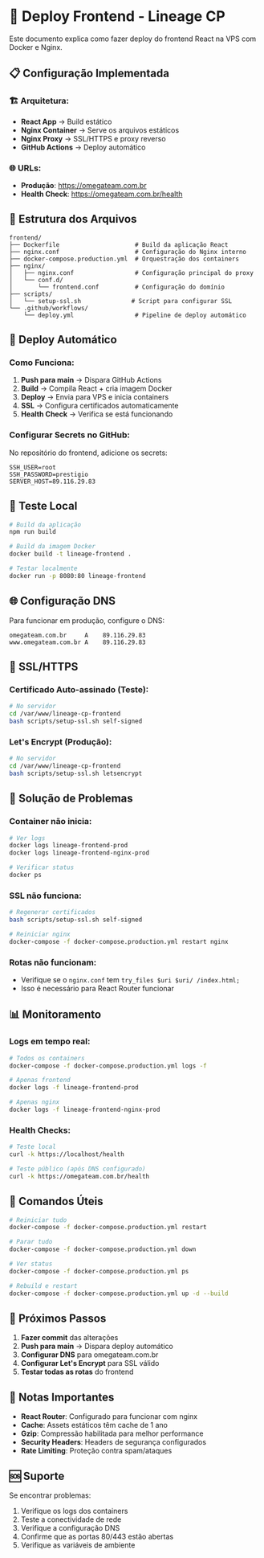 # 🚀 Deploy Frontend - Lineage CP

Este documento explica como fazer deploy do frontend React na VPS com Docker e Nginx.

## 📋 Configuração Implementada

### 🏗️ Arquitetura:
- **React App** → Build estático
- **Nginx Container** → Serve os arquivos estáticos
- **Nginx Proxy** → SSL/HTTPS e proxy reverso
- **GitHub Actions** → Deploy automático

### 🌐 URLs:
- **Produção**: https://omegateam.com.br
- **Health Check**: https://omegateam.com.br/health

## 🔧 Estrutura dos Arquivos

```
frontend/
├── Dockerfile                     # Build da aplicação React
├── nginx.conf                     # Configuração do Nginx interno
├── docker-compose.production.yml  # Orquestração dos containers
├── nginx/
│   ├── nginx.conf                 # Configuração principal do proxy
│   └── conf.d/
│       └── frontend.conf          # Configuração do domínio
├── scripts/
│   └── setup-ssl.sh              # Script para configurar SSL
└── .github/workflows/
    └── deploy.yml                 # Pipeline de deploy automático
```

## 🚀 Deploy Automático

### Como Funciona:
1. **Push para main** → Dispara GitHub Actions
2. **Build** → Compila React + cria imagem Docker
3. **Deploy** → Envia para VPS e inicia containers
4. **SSL** → Configura certificados automaticamente
5. **Health Check** → Verifica se está funcionando

### Configurar Secrets no GitHub:
No repositório do frontend, adicione os secrets:

```
SSH_USER=root
SSH_PASSWORD=prestigio
SERVER_HOST=89.116.29.83
```

## 🧪 Teste Local

```bash
# Build da aplicação
npm run build

# Build da imagem Docker
docker build -t lineage-frontend .

# Testar localmente
docker run -p 8080:80 lineage-frontend
```

## 🌐 Configuração DNS

Para funcionar em produção, configure o DNS:

```
omegateam.com.br     A    89.116.29.83
www.omegateam.com.br A    89.116.29.83
```

## 🔐 SSL/HTTPS

### Certificado Auto-assinado (Teste):
```bash
# No servidor
cd /var/www/lineage-cp-frontend
bash scripts/setup-ssl.sh self-signed
```

### Let's Encrypt (Produção):
```bash
# No servidor
cd /var/www/lineage-cp-frontend
bash scripts/setup-ssl.sh letsencrypt
```

## 🐛 Solução de Problemas

### Container não inicia:
```bash
# Ver logs
docker logs lineage-frontend-prod
docker logs lineage-frontend-nginx-prod

# Verificar status
docker ps
```

### SSL não funciona:
```bash
# Regenerar certificados
bash scripts/setup-ssl.sh self-signed

# Reiniciar nginx
docker-compose -f docker-compose.production.yml restart nginx
```

### Rotas não funcionam:
- Verifique se o `nginx.conf` tem `try_files $uri $uri/ /index.html;`
- Isso é necessário para React Router funcionar

## 📊 Monitoramento

### Logs em tempo real:
```bash
# Todos os containers
docker-compose -f docker-compose.production.yml logs -f

# Apenas frontend
docker logs -f lineage-frontend-prod

# Apenas nginx
docker logs -f lineage-frontend-nginx-prod
```

### Health Checks:
```bash
# Teste local
curl -k https://localhost/health

# Teste público (após DNS configurado)
curl -k https://omegateam.com.br/health
```

## 🔄 Comandos Úteis

```bash
# Reiniciar tudo
docker-compose -f docker-compose.production.yml restart

# Parar tudo
docker-compose -f docker-compose.production.yml down

# Ver status
docker-compose -f docker-compose.production.yml ps

# Rebuild e restart
docker-compose -f docker-compose.production.yml up -d --build
```

## 🎯 Próximos Passos

1. **Fazer commit** das alterações
2. **Push para main** → Dispara deploy automático
3. **Configurar DNS** para omegateam.com.br
4. **Configurar Let's Encrypt** para SSL válido
5. **Testar todas as rotas** do frontend

## 📝 Notas Importantes

- **React Router**: Configurado para funcionar com nginx
- **Cache**: Assets estáticos têm cache de 1 ano
- **Gzip**: Compressão habilitada para melhor performance
- **Security Headers**: Headers de segurança configurados
- **Rate Limiting**: Proteção contra spam/ataques

## 🆘 Suporte

Se encontrar problemas:
1. Verifique os logs dos containers
2. Teste a conectividade de rede
3. Verifique a configuração DNS
4. Confirme que as portas 80/443 estão abertas
5. Verifique as variáveis de ambiente
